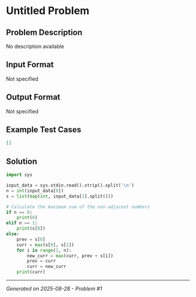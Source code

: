 # Untitled Problem

## Problem Description
No description available

## Input Format
Not specified

## Output Format
Not specified

## Example Test Cases
```json
[]
```

## Solution
```python
import sys

input_data = sys.stdin.read().strip().split('\n')
n = int(input_data[0])
s = list(map(int, input_data[1].split()))

# Calculate the maximum sum of the non-adjacent numbers
if n == 0:
    print(0)
elif n == 1:
    print(s[0])
else:
    prev = s[0]
    curr = max(s[0], s[1])
    for i in range(2, n):
        new_curr = max(curr, prev + s[i])
        prev = curr
        curr = new_curr
    print(curr)
```

---
*Generated on 2025-08-28 - Problem #1*